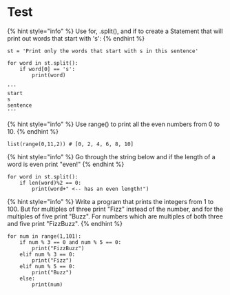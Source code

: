 # Test

{% hint style="info" %}
Use for, .split(), and if to create a Statement that will print out words that start with 's':
{% endhint %}

```
st = 'Print only the words that start with s in this sentence'

for word in st.split():
    if word[0] == 's':
        print(word)
        
'''
start
s
sentence
'''
```

{% hint style="info" %}
Use range() to print all the even numbers from 0 to 10.
{% endhint %}

```
list(range(0,11,2)) # [0, 2, 4, 6, 8, 10]
```

{% hint style="info" %}
Go through the string below and if the length of a word is even print "even!"
{% endhint %}

```
for word in st.split():
    if len(word)%2 == 0:
        print(word+" <-- has an even length!")
```

{% hint style="info" %}
Write a program that prints the integers from 1 to 100. But for multiples of three print "Fizz" instead of the number, and for the multiples of five print "Buzz". For numbers which are multiples of both three and five print "FizzBuzz".
{% endhint %}

```
for num in range(1,101):
    if num % 3 == 0 and num % 5 == 0:
        print("FizzBuzz")
    elif num % 3 == 0:
        print("Fizz")
    elif num % 5 == 0:
        print("Buzz")
    else:
        print(num)
```
